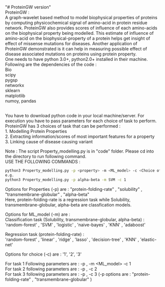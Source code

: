 "# ProteinGW version" <br />
ProteinGW : <br />
A graph-wavelet based method to model biophysical properties of proteins by computing physicochemical signal of amino-acid in protein residue network. 
ProteinGW also provides scores of influence of each amino-acids on the biophysical property being modelled. This estimate of influence of amino-acid on 
the biophysical-property of a protein helps get insight of effect of missense mutations for diseases. Another application of ProteinGW demonstrated is it 
can help in measuring possible effect of disease associated mutations on proteins using protein property. 
<br />
One needs to have python 3.0+, python2.0+ installed in their machine. Following are the dependencies of the code : <br />
Bio <br />
scipy <br />
pygsp <br />
networkx <br />
sklearn <br />
matplotlib <br />
numoy, pandas <br />

<br />
You have to download python code in your local machine/server. For execution you have to pass parameters for each choice of task to perform. <br />
ProteinGW has 3 choices of task that can be performed : <br />
1. Modelling Protein Properties <br />
2. Extracting information/scores of most important features for a property <br />
3. Linking cause of disease causing variant <br />

Note : The script Property_modelling.py is in "code" folder. Please cd into the directory to run following command. <br/>
USE THE FOLLOWING COMMANDS : <br />
```bash
python3 Property_modelling.py -p <property> -m <ML_model> -c <Choice of Task to perform>
e.g.
python3 Property_modelling.py -p alpha-beta -m SVM -c 1
```
Options for Properties (-p) are : "protein-folding-rate" , "solubility" , "transmembrane-globular" , "alpha-beta" <br />
Here, protein-folding-rate is a regression task while Solubility, transmembrane-globular, alpha-beta are classfication models. <br />

Options for ML_model (-m) are :  <br />
Classification task (Solubility, transmembrane-globular, alpha-beta) :  <br />
'random-forest' , 'SVM' , 'logistic' , 'naive-bayes' , 'KNN' , 'adaboost' <br />

Regression task (protein-folding-rate) :  <br />
'random-forest' , 'linear' , 'ridge' , 'lasso' , 'decision-tree' , 'KNN' , 'elastic-net' <br />

Options for choice (-c) are : '1', '2', '3' <br />

For task 1 Following parameters are : -p <property> , -m <ML_model> -c 1  <br />
For task 2 following parameters are : -p <property> , -c 2 <br />
For task 3 following parameters are : -p <property> , -c 3 (-p options are : "protein-folding-rate" , "transmembrane-globular" )  <br />

